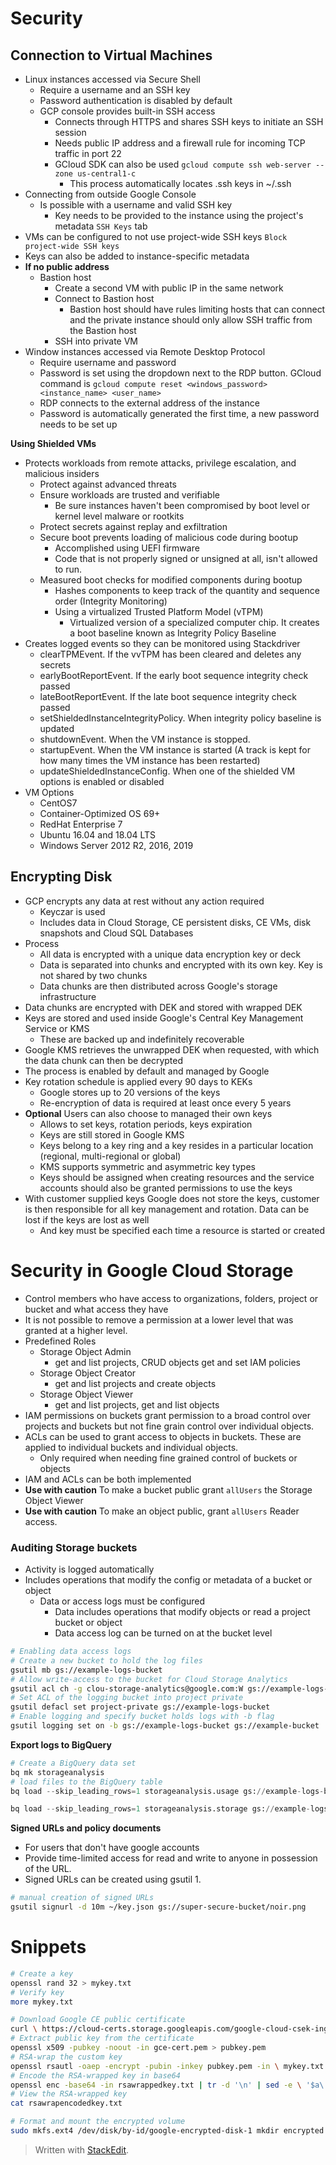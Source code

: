 # Security


## Connection to Virtual Machines

- Linux instances accessed via Secure Shell 
	- Require a username and an SSH key
	- Password authentication is disabled by default
	- GCP console provides built-in SSH access
		- Connects through HTTPS and shares SSH keys to initiate an SSH session
		- Needs public IP address and a firewall rule for incoming TCP traffic in port 22
		- GCloud SDK can also be used `gcloud compute ssh web-server --zone us-central1-c`
			- This process automatically locates .ssh keys in ~/.ssh
- Connecting from outside Google Console
	- Is possible with a username and valid SSH key
		- Key needs to be provided to the instance using the project's metadata `SSH Keys` tab
- VMs can be configured to not use project-wide SSH keys `Block project-wide SSH keys`
- Keys can also be added to instance-specific metadata
- **If no public address**
	- Bastion host
		- Create a second VM with public IP in the same network
		- Connect to Bastion host
			- Bastion host should have rules limiting hosts that can connect and the private instance should only allow SSH traffic from the Bastion host
		- SSH into private VM
- Window instances accessed via Remote Desktop Protocol
	- Require username and password
	- Password is set using the dropdown next to the RDP button. GCloud command is `gcloud compute reset <windows_password> <instance_name> <user_name>`
	- RDP connects to the external address of the instance
	- Password is automatically generated the first time, a new password needs to be set up

**Using Shielded VMs**

- Protects workloads from remote attacks, privilege escalation, and malicious insiders
	- Protect against advanced threats
	- Ensure workloads are trusted and verifiable
		- Be sure instances haven't been compromised by boot level or kernel level malware or rootkits
	- Protect secrets against replay and exfiltration
	- Secure boot prevents loading of malicious code during bootup
		- Accomplished using UEFI firmware
		- Code that is not properly signed or unsigned at all, isn't allowed to run.
	- Measured boot checks for modified components during bootup
		- Hashes components to keep track of the quantity and sequence order (Integrity Monitoring)
		- Using a virtualized Trusted Platform Model (vTPM)
			- Virtualized version of a specialized computer chip. It creates a boot baseline known as Integrity Policy Baseline
- Creates logged events so they can be monitored using Stackdriver
	- clearTPMEvent. If the vvTPM has been cleared and deletes any secrets 
	- earlyBootReportEvent. If the early boot sequence integrity check passed
	- lateBootReportEvent. If the late boot sequence integrity check passed
	- setShieldedInstanceIntegrityPolicy. When integrity policy baseline is updated
	- shutdownEvent. When the VM instance is stopped.
	- startupEvent. When the VM instance is started (A track is kept for how many times the VM instance has been restarted)
	- updateShieldedInstanceConfig. When one of the shielded VM options is enabled or disabled
- VM Options
	- CentOS7
	- Container-Optimized OS 69+
	- RedHat Enterprise 7
	- Ubuntu 16.04 and 18.04 LTS
	- Windows Server 2012 R2, 2016, 2019

## Encrypting Disk

- GCP encrypts any data at rest without any action required
	- Keyczar is used
	- Includes data in Cloud Storage, CE persistent disks, CE VMs, disk snapshots and Cloud SQL Databases
- Process
	- All data is encrypted with a unique data encryption key or deck
	- Data is separated into chunks and encrypted with its own key. Key is not shared by two chunks
	- Data chunks are then distributed across Google's storage infrastructure
- Data chunks are encrypted with DEK and stored with wrapped DEK
- Keys are stored and used inside Google's Central Key Management Service or KMS
	- These are backed up and indefinitely recoverable
- Google KMS retrieves the unwrapped DEK when requested, with which the data chunk can then be decrypted
- The process is enabled by default and managed by Google
- Key rotation schedule is applied every 90 days to KEKs
	- Google stores up to 20 versions of the keys
	- Re-encryption of data is required at least once every 5 years
- **Optional** Users can also choose to managed their own keys
	- Allows to set keys, rotation periods, keys expiration
	- Keys are still stored in Google KMS
	- Keys belong to a key ring and a key resides in a particular location (regional, multi-regional or global)
	- KMS supports symmetric and asymmetric key types
	- Keys should be assigned when creating resources and the service accounts should also be granted permissions to use the keys
- With customer supplied keys Google does not store the keys, customer is then responsible for all key management and rotation. Data can be lost if the keys are lost as well
	- And key must be specified each time a resource is started or created

# Security in Google Cloud Storage

- Control members who have access to organizations, folders, project or bucket and what access they have
- It is not possible to remove a permission at a lower level that was granted at a higher level.
- Predefined Roles
	- Storage Object Admin
		- get and list projects, CRUD objects get and set IAM policies
	- Storage Object Creator
		- get and list projects and create objects
	- Storage Object Viewer
		- get and list projects, get and list objects
- IAM permissions on buckets grant permission to a broad control over projects and buckets but not fine grain control over individual objects.
- ACLs can be used to grant access to objects in buckets. These are applied to individual buckets and individual objects.
	- Only required when needing fine grained control of buckets or objects
- IAM and ACLs can be both implemented
- **Use with caution** To make a bucket public grant `allUsers` the Storage Object Viewer
- **Use with caution** To make an object public, grant `allUsers` Reader access.

### Auditing Storage buckets
- Activity is logged automatically
- Includes operations that modify the config or metadata of a bucket or object
	- Data or access logs must be configured
		- Data includes operations that modify objects or read a project bucket or object
		- Data access log can be turned on at the bucket level

```bash
# Enabling data access logs
# Create a new bucket to hold the log files
gsutil mb gs://example-logs-bucket
# Allow write-access to the bucket for Cloud Storage Analytics
gsutil acl ch -g clou-storage-analytics@google.com:W gs://example-logs-bucket
# Set ACL of the logging bucket into project private
gsutil defacl set project-private gs://example-logs-bucket
# Enable logging and specify bucket holds logs with -b flag
gsutil logging set on -b gs://example-logs-bucket gs://example-bucket
```
**Export logs to BigQuery**

```python
# Create a BigQuery data set
bq mk storageanalysis
# load files to the BigQuery table
bq load --skip_leading_rows=1 storageanalysis.usage gs://example-logs-bucket/example-bucket_usage_2018_01_01_v0/cloud_storage_usage_schema_v0.json

bq load --skip_leading_rows=1 storageanalysis.storage gs://example-logs-bucket/example-bucket_usage_2018_01_01_v0/cloud_storage_usage_schema_v0.json
```

**Signed URLs and policy documents**
- For users that don't have google accounts
- Provide time-limited access for read and write to anyone in possession of the URL.
- Signed URLs can be created using gsutil
	1. 

```bash
# manual creation of signed URLs
gsutil signurl -d 10m ~/key.json gs://super-secure-bucket/noir.png
```

# Snippets

```bash
# Create a key
openssl rand 32 > mykey.txt
# Verify key
more mykey.txt

# Download Google CE public certificate
curl \ https://cloud-certs.storage.googleapis.com/google-cloud-csek-ingress.pem \ > gce-cert.pem
# Extract public key from the certificate
openssl x509 -pubkey -noout -in gce-cert.pem > pubkey.pem
# RSA-wrap the custom key 
openssl rsautl -oaep -encrypt -pubin -inkey pubkey.pem -in \ mykey.txt -out rsawrappedkey.txt
# Encode the RSA-wrapped key in base64
openssl enc -base64 -in rsawrappedkey.txt | tr -d '\n' | sed -e \ '$a\' > rsawrapencodedkey.txt
# View the RSA-wrapped key
cat rsawrapencodedkey.txt

# Format and mount the encrypted volume
sudo mkfs.ext4 /dev/disk/by-id/google-encrypted-disk-1 mkdir encrypted sudo mount /dev/disk/by-id/google-encrypted-disk-1 encrypted/
```

> Written with [StackEdit](https://stackedit.io/).
<!--stackedit_data:
eyJoaXN0b3J5IjpbLTkzNzI3MjcxMywtMzkzNDA2NDI3LC0xMz
Q5Mjk1MDMxLC0yMDMzNTU4MjgxLDQ0Mjk5NTM3MywtNDkzNTE5
MjIwLC05NjY0NjMyMTEsNTEyMzE3NzEsMTU1OTg5NDMzNSw2NT
E1NTY2NzddfQ==
-->